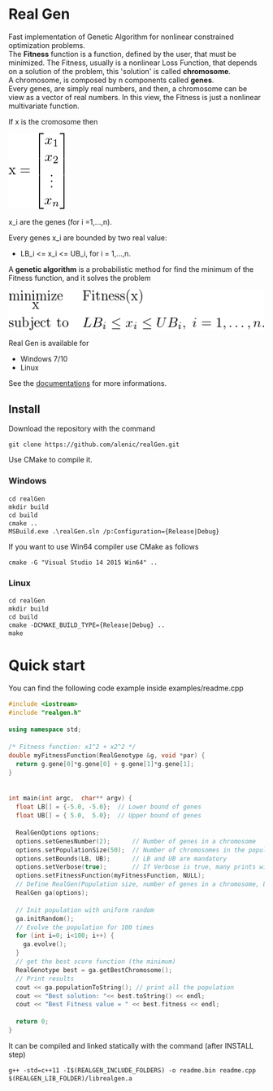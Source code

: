 # Real Gen
Fast implementation of Genetic Algorithm for nonlinear constrained optimization problems.<br>
The **Fitness** function is a function, defined by the user, that must be minimized. The Fitness, usually is a nonlinear Loss Function, that depends on a solution of the problem, this 'solution' is called **chromosome**.<br>
A chromosome, is composed by n components called **genes**.<br>
Every genes, are simply real numbers, and then, a chromosome can be view as a vector of real numbers. In this view, the Fitness is just a nonlinear multivariate function.

If x is the cromosome then

![genotype](docs/img/x_vec.png)

x_i are the genes (for i =1,...,n). <br>

Every genes x_i are bounded by two real value: 

* LB_i <= x_i <= UB_i,  for i = 1,...,n.

A **genetic algorithm** is a probabilistic method for find the minimum of the Fitness function, and it solves the problem

![genotype](docs/img/minimum.png)


Real Gen is available for

* Windows 7/10
* Linux

See the <a href='docs/index.md'>documentations</a> for more informations.

## Install

Download the repository with the command

```
git clone https://github.com/alenic/realGen.git
```

Use CMake to compile it.


### Windows

```
cd realGen
mkdir build
cd build
cmake ..
MSBuild.exe .\realGen.sln /p:Configuration={Release|Debug}
```

If you want to use Win64 compiler use CMake as follows

```
cmake -G "Visual Studio 14 2015 Win64" ..
```

### Linux

```
cd realGen
mkdir build
cd build
cmake -DCMAKE_BUILD_TYPE={Release|Debug} ..
make
```

# Quick start

You can find the following code example inside examples/readme.cpp

```c++
#include <iostream>
#include "realgen.h"

using namespace std;

/* Fitness function: x1^2 + x2^2 */
double myFitnessFunction(RealGenotype &g, void *par) {
  return g.gene[0]*g.gene[0] + g.gene[1]*g.gene[1];
}


int main(int argc,  char** argv) {
  float LB[] = {-5.0, -5.0};  // Lower bound of genes
  float UB[] = { 5.0,  5.0};  // Upper bound of genes

  RealGenOptions options;
  options.setGenesNumber(2);      // Number of genes in a chromosome
  options.setPopulationSize(50);  // Number of chromosomes in the population
  options.setBounds(LB, UB);      // LB and UB are mandatory
  options.setVerbose(true);       // If Verbose is true, many prints will appear
  options.setFitnessFunction(myFitnessFunction, NULL);
  // Define RealGen(Population size, number of genes in a chromosome, LB, UB)
  RealGen ga(options);
  
  // Init population with uniform random
  ga.initRandom();
  // Evolve the population for 100 times
  for (int i=0; i<100; i++) {
    ga.evolve();
  }
  // get the best score function (the minimum)
  RealGenotype best = ga.getBestChromosome();
  // Print results
  cout << ga.populationToString(); // print all the population
  cout << "Best solution: "<< best.toString() << endl;
  cout << "Best Fitness value = " << best.fitness << endl;
  
  return 0;
}

  ```
  
  It can be compiled and linked statically with the command (after INSTALL step)
  ```
  g++ -std=c++11 -I$(REALGEN_INCLUDE_FOLDERS) -o readme.bin readme.cpp $(REALGEN_LIB_FOLDER)/librealgen.a
  ```
  

